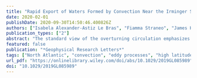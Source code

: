 ```yaml
---
title: "Rapid Export of Waters Formed by Convection Near the Irminger Sea's Western Boundary"
date: 2020-02-01
publishDate: 2020-09-30T14:50:46.400826Z
authors: ["Isabela Alexander-Astiz Le Bras", "Fiamma Straneo", "James Holte", "M. Femke de Jong", "N. Penny Holliday"]
publication_types: ["2"]
abstract: "The standard view of the overturning circulation emphasizes the role of convection, yet for waters to contribute to overturning, they must not only be transformed to higher densities but also exported equatorward. From novel mooring observations in the Irminger Sea (2014–2016), we describe two water masses that are formed by convection and show that they have different rates of export in the western boundary current. Upper Irminger Sea Intermediate Water appears to form near the boundary current and is exported rapidly within 3 months of its formation. Deep Irminger Sea Intermediate Water forms in the basin interior and is exported on longer time scales. The subduction of these waters into the boundary current is consistent with an eddy transport mechanism. Our results suggest that light intermediate waters can contribute to overturning as much as waters formed by deeper convection and that the export time scales of both project onto overturning variability."
featured: false
publication: "*Geophysical Research Letters*"
tags: ["North Atlantic", "convection", "eddy processes", "high latitude", "overturning", "subpolar circulation"]
url_pdf: "https://onlinelibrary.wiley.com/doi/abs/10.1029/2019GL085989"
doi: "10.1029/2019GL085989"
---
```


